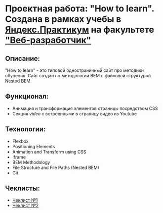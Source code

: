 # Проектная работа: "How to learn". Создана в рамках учебы в [Яндекс.Практикум](https://praktikum.yandex.ru/) на факультете ["Веб-разработчик"](https://praktikum.yandex.ru/web/)


## Описание:

"How to learn" - это типовой одностраничный сайт про методики обучения. Сайт создан по методологии BEM с файловой структурой Nested BEM.


## Функционал:

* Анимация и трансформация элементов страницы посредством CSS
* Секция *video* с встроенными в страницу видео из Youtube

## Технологии:

* Flexbox
* Positioning Elements
* Animation and Transform using CSS
* Iframe
* BEM Methodology
* File Structure and File Paths (Nested BEM)
* Git


## Чеклисты:
* [Чеклист №1](https://code.s3.yandex.net/web-developer/checklists/new-program/checklist-1/index.html)
* [Чеклист №2](https://code.s3.yandex.net/web-developer/checklists/new-program/checklist-2/index.html)
